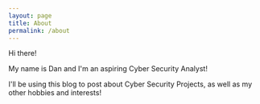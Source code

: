 ```yaml
---
layout: page
title: About
permalink: /about
---
```


Hi there!

My name is Dan and I'm an aspiring Cyber Security Analyst!

I'll be using this blog to post about Cyber Security Projects, as well as my other hobbies and interests! 
